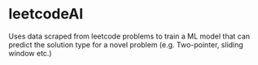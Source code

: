 # leetcodeAI
Uses data scraped from leetcode problems to train a ML model that can predict the solution type for a novel problem (e.g. Two-pointer, sliding window etc.)
